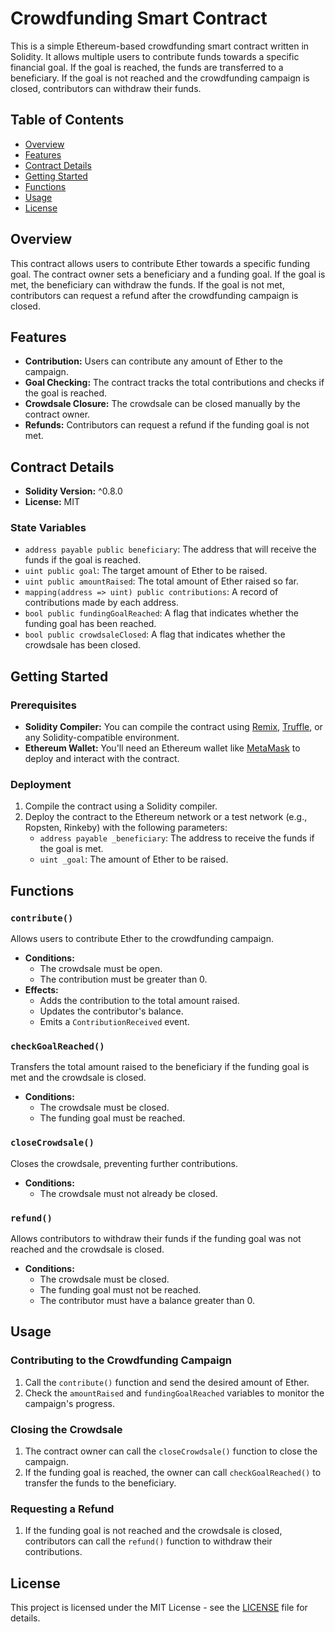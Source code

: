 # Crowdfunding Smart Contract

This is a simple Ethereum-based crowdfunding smart contract written in Solidity. It allows multiple users to contribute funds towards a specific financial goal. If the goal is reached, the funds are transferred to a beneficiary. If the goal is not reached and the crowdfunding campaign is closed, contributors can withdraw their funds.

## Table of Contents
- [Overview](#overview)
- [Features](#features)
- [Contract Details](#contract-details)
- [Getting Started](#getting-started)
- [Functions](#functions)
- [Usage](#usage)
- [License](#license)

## Overview

This contract allows users to contribute Ether towards a specific funding goal. The contract owner sets a beneficiary and a funding goal. If the goal is met, the beneficiary can withdraw the funds. If the goal is not met, contributors can request a refund after the crowdfunding campaign is closed.

## Features

- **Contribution:** Users can contribute any amount of Ether to the campaign.
- **Goal Checking:** The contract tracks the total contributions and checks if the goal is reached.
- **Crowdsale Closure:** The crowdsale can be closed manually by the contract owner.
- **Refunds:** Contributors can request a refund if the funding goal is not met.

## Contract Details

- **Solidity Version:** ^0.8.0
- **License:** MIT

### State Variables

- `address payable public beneficiary`: The address that will receive the funds if the goal is reached.
- `uint public goal`: The target amount of Ether to be raised.
- `uint public amountRaised`: The total amount of Ether raised so far.
- `mapping(address => uint) public contributions`: A record of contributions made by each address.
- `bool public fundingGoalReached`: A flag that indicates whether the funding goal has been reached.
- `bool public crowdsaleClosed`: A flag that indicates whether the crowdsale has been closed.

## Getting Started

### Prerequisites

- **Solidity Compiler:** You can compile the contract using [Remix](https://remix.ethereum.org/), [Truffle](https://www.trufflesuite.com/), or any Solidity-compatible environment.
- **Ethereum Wallet:** You'll need an Ethereum wallet like [MetaMask](https://metamask.io/) to deploy and interact with the contract.

### Deployment

1. Compile the contract using a Solidity compiler.
2. Deploy the contract to the Ethereum network or a test network (e.g., Ropsten, Rinkeby) with the following parameters:
   - `address payable _beneficiary`: The address to receive the funds if the goal is met.
   - `uint _goal`: The amount of Ether to be raised.

## Functions

### `contribute()`
Allows users to contribute Ether to the crowdfunding campaign.

- **Conditions:**
  - The crowdsale must be open.
  - The contribution must be greater than 0.
- **Effects:**
  - Adds the contribution to the total amount raised.
  - Updates the contributor's balance.
  - Emits a `ContributionReceived` event.

### `checkGoalReached()`
Transfers the total amount raised to the beneficiary if the funding goal is met and the crowdsale is closed.

- **Conditions:**
  - The crowdsale must be closed.
  - The funding goal must be reached.

### `closeCrowdsale()`
Closes the crowdsale, preventing further contributions.

- **Conditions:**
  - The crowdsale must not already be closed.

### `refund()`
Allows contributors to withdraw their funds if the funding goal was not reached and the crowdsale is closed.

- **Conditions:**
  - The crowdsale must be closed.
  - The funding goal must not be reached.
  - The contributor must have a balance greater than 0.

## Usage

### Contributing to the Crowdfunding Campaign

1. Call the `contribute()` function and send the desired amount of Ether.
2. Check the `amountRaised` and `fundingGoalReached` variables to monitor the campaign's progress.

### Closing the Crowdsale

1. The contract owner can call the `closeCrowdsale()` function to close the campaign.
2. If the funding goal is reached, the owner can call `checkGoalReached()` to transfer the funds to the beneficiary.

### Requesting a Refund

1. If the funding goal is not reached and the crowdsale is closed, contributors can call the `refund()` function to withdraw their contributions.

## License

This project is licensed under the MIT License - see the [LICENSE](LICENSE) file for details.
